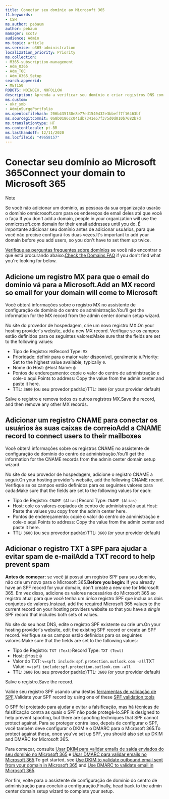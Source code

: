 ```yaml
---
title: Conectar seu domínio ao Microsoft 365
f1.keywords:
- CSH
ms.author: pebaum
author: pebaum
manager: scotv
audience: Admin
ms.topic: article
ms.service: o365-administration
localization_priority: Priority
ms.collection:
- M365-subscription-management
- Adm_O365
- Adm_TOC
- Adm_O365_Setup
search.appverid:
- MET150
ROBOTS: NOINDEX, NOFOLLOW
description: Aprenda a verificar seu domínio e criar registros DNS com o Microsoft 365.
ms.custom:
- okr_smb
- AdminSurgePortfolio
ms.openlocfilehash: 206b435130e8e77ed1540432e3bbeff7f16463bf
ms.sourcegitcommit: 0a8b0186cc041db7341e57f375d0d010b7682b7d
ms.translationtype: HT
ms.contentlocale: pt-BR
ms.lasthandoff: 12/11/2020
ms.locfileid: "49658157"
---
```

# <a name="connect-your-domain-to-microsoft-365"></a><span data-ttu-id="e52f6-103">Conectar seu domínio ao Microsoft 365</span><span class="sxs-lookup"><span data-stu-id="e52f6-103">Connect your domain to Microsoft 365</span></span>

> [!NOTE]
> <span data-ttu-id="e52f6-104">Se você não adicionar um domínio, as pessoas da sua organização usarão o domínio onmicrosoft.com para os endereços de email deles até que você o faça.</span><span class="sxs-lookup"><span data-stu-id="e52f6-104">If you don't add a domain, people in your organization will use the onmicrosoft.com domain for their email addresses until you do.</span></span> <span data-ttu-id="e52f6-105">É importante adicionar seu domínio antes de adicionar usuários, para que você não precise configurá-los duas vezes.</span><span class="sxs-lookup"><span data-stu-id="e52f6-105">It's important to add your domain before you add users, so you don't have to set them up twice.</span></span>

<span data-ttu-id="e52f6-106">[Verifique as perguntas frequentes sobre domínios](../setup/domains-faq.yml) se você não encontrar o que está procurando abaixo.</span><span class="sxs-lookup"><span data-stu-id="e52f6-106">[Check the Domains FAQ](../setup/domains-faq.yml) if you don't find what you're looking for below.</span></span>

## <a name="add-an-mx-record-so-email-for-your-domain-will-come-to-microsoft"></a><span data-ttu-id="e52f6-107">Adicione um registro MX para que o email do domínio vá para a Microsoft.</span><span class="sxs-lookup"><span data-stu-id="e52f6-107">Add an MX record so email for your domain will come to Microsoft</span></span>

<span data-ttu-id="e52f6-108">Você obterá informações sobre o registro MX no assistente de configuração de domínio do centro de administração.</span><span class="sxs-lookup"><span data-stu-id="e52f6-108">You'll get the information for the MX record from the admin center domain setup wizard.</span></span>

<span data-ttu-id="e52f6-109">No site do provedor de hospedagem, crie um novo registro MX.</span><span class="sxs-lookup"><span data-stu-id="e52f6-109">On your hosting provider's website, add a new MX record.</span></span>
<span data-ttu-id="e52f6-110">Verifique se os campos estão definidos para os seguintes valores:</span><span class="sxs-lookup"><span data-stu-id="e52f6-110">Make sure that the fields are set to the following values:</span></span>

- <span data-ttu-id="e52f6-111">Tipo de Registro: `MX`</span><span class="sxs-lookup"><span data-stu-id="e52f6-111">Record Type: `MX`</span></span>
- <span data-ttu-id="e52f6-112">Prioridade: definir para o maior valor disponível, geralmente `0`.</span><span class="sxs-lookup"><span data-stu-id="e52f6-112">Priority: Set to the highest value available, typically `0`.</span></span>
- <span data-ttu-id="e52f6-113">Nome do Host: `@`</span><span class="sxs-lookup"><span data-stu-id="e52f6-113">Host Name: `@`</span></span>
- <span data-ttu-id="e52f6-114">Pontos de endereçamento: copie o valor do centro de administração e cole-o aqui.</span><span class="sxs-lookup"><span data-stu-id="e52f6-114">Points to address: Copy the value from the admin center and paste it here.</span></span>
- <span data-ttu-id="e52f6-115">TTL: `3600‎` (ou seu provedor padrão)</span><span class="sxs-lookup"><span data-stu-id="e52f6-115">TTL: `3600‎` (or your provider default)</span></span>

<span data-ttu-id="e52f6-116">Salve o registro e remova todos os outros registros MX.</span><span class="sxs-lookup"><span data-stu-id="e52f6-116">Save the record, and then remove any other MX records.</span></span>

## <a name="add-a-cname-record-to-connect-users-to-their-mailboxes"></a><span data-ttu-id="e52f6-117">Adicionar um registro CNAME para conectar os usuários às suas caixas de correio</span><span class="sxs-lookup"><span data-stu-id="e52f6-117">Add a CNAME record to connect users to their mailboxes</span></span>
<span data-ttu-id="e52f6-118">Você obterá informações sobre os registros CNAME no assistente de configuração de domínio do centro de administração.</span><span class="sxs-lookup"><span data-stu-id="e52f6-118">You'll get the information for the CNAME records from the admin center domain setup wizard.</span></span>

<span data-ttu-id="e52f6-119">No site do seu provedor de hospedagem, adicione o registro CNAME a seguir.</span><span class="sxs-lookup"><span data-stu-id="e52f6-119">On your hosting provider's website, add the following CNAME record.</span></span> <span data-ttu-id="e52f6-120">Verifique se os campos estão definidos para os seguintes valores para cada:</span><span class="sxs-lookup"><span data-stu-id="e52f6-120">Make sure that the fields are set to the following values for each:</span></span>

- <span data-ttu-id="e52f6-121">Tipo de Registro: `CNAME (Alias)`</span><span class="sxs-lookup"><span data-stu-id="e52f6-121">Record Type: `CNAME (Alias)`</span></span>
- <span data-ttu-id="e52f6-122">Host: cole os valores copiados do centro de administração aqui.</span><span class="sxs-lookup"><span data-stu-id="e52f6-122">Host: Paste the values you copy from the admin center here.</span></span>
- <span data-ttu-id="e52f6-123">Pontos de endereçamento: copie o valor do centro de administração e cole-o aqui.</span><span class="sxs-lookup"><span data-stu-id="e52f6-123">Points to address: Copy the value from the admin center and paste it here.</span></span>
- <span data-ttu-id="e52f6-124">TTL: `3600‎` (ou seu provedor padrão)</span><span class="sxs-lookup"><span data-stu-id="e52f6-124">TTL: `3600‎` (or your provider default)</span></span>

## <a name="add-a-txt-record-to-help-prevent-spam"></a><span data-ttu-id="e52f6-125">Adicionar o registro TXT à SPF para ajudar a evitar spam de e-mail</span><span class="sxs-lookup"><span data-stu-id="e52f6-125">Add a TXT record to help prevent spam</span></span>
<span data-ttu-id="e52f6-126">**Antes de começar:** se você já possui um registro SPF para seu domínio, não crie um novo para o Microsoft 365.</span><span class="sxs-lookup"><span data-stu-id="e52f6-126">**Before you begin:** If you already have an SPF record for your domain, don't create a new one for Microsoft 365.</span></span> <span data-ttu-id="e52f6-127">Em vez disso, adicione os valores necessários do Microsoft 365 ao registro atual para que você tenha um *único* registro SPF que inclua os dois conjuntos de valores.</span><span class="sxs-lookup"><span data-stu-id="e52f6-127">Instead, add the required Microsoft 365 values to the current record on your hosting providers website so that you have a *single* SPF record that includes both sets of values.</span></span>

<span data-ttu-id="e52f6-128">No site do seu host DNS, edite o registro SPF existente ou crie um.</span><span class="sxs-lookup"><span data-stu-id="e52f6-128">On your hosting provider's website, edit the existing SPF record or create an SPF record.</span></span>
<span data-ttu-id="e52f6-129">Verifique se os campos estão definidos para os seguintes valores:</span><span class="sxs-lookup"><span data-stu-id="e52f6-129">Make sure that the fields are set to the following values:</span></span>

- <span data-ttu-id="e52f6-130">Tipo de Registro: `TXT (Text)`</span><span class="sxs-lookup"><span data-stu-id="e52f6-130">Record Type: `TXT (Text)`</span></span>
- <span data-ttu-id="e52f6-131">Host: `@`</span><span class="sxs-lookup"><span data-stu-id="e52f6-131">Host: `@`</span></span>
- <span data-ttu-id="e52f6-132">Valor do TXT: `v=spf1 include:spf.protection.outlook.com -all`</span><span class="sxs-lookup"><span data-stu-id="e52f6-132">TXT Value: `v=spf1 include:spf.protection.outlook.com -all`</span></span>
- <span data-ttu-id="e52f6-133">TTL: `3600‎` (ou seu provedor padrão)</span><span class="sxs-lookup"><span data-stu-id="e52f6-133">TTL: `3600‎` (or your provider default)</span></span>

<span data-ttu-id="e52f6-134">Salve o registro.</span><span class="sxs-lookup"><span data-stu-id="e52f6-134">Save the record.</span></span>

<span data-ttu-id="e52f6-135">Valide seu registro SPF usando uma destas [ferramentas de validação de SPF](https://docs.microsoft.com/office365/admin/setup/domains-faq#how-can-i-validate-spf-records-for-my-domain).</span><span class="sxs-lookup"><span data-stu-id="e52f6-135">Validate your SPF record by using one of these [SPF validation tools](https://docs.microsoft.com/office365/admin/setup/domains-faq#how-can-i-validate-spf-records-for-my-domain)</span></span>

<span data-ttu-id="e52f6-136">O SPF foi projetado para ajudar a evitar a falsificação, mas há técnicas de falsificação contra as quais o SPF não pode protegê-lo.</span><span class="sxs-lookup"><span data-stu-id="e52f6-136">SPF is designed to help prevent spoofing, but there are spoofing techniques that SPF cannot protect against.</span></span> <span data-ttu-id="e52f6-137">Para se proteger contra isso, depois de configurar o SPF, você também deve configurar o DKIM e o DMARC para o Microsoft 365.</span><span class="sxs-lookup"><span data-stu-id="e52f6-137">To protect against these, once you've set up SPF, you should also set up DKIM and DMARC for Microsoft 365.</span></span>

<span data-ttu-id="e52f6-138">Para começar, consulte [Usar DKIM para validar emails de saída enviados do seu domínio no Microsoft 365](https://technet.microsoft.com/library/mt695945%28v=exchg.150%29.aspx) e [Usar DMARC para validar emails no Microsoft 365](https://technet.microsoft.com/library/mt734386%28v=exchg.150%29.aspx).</span><span class="sxs-lookup"><span data-stu-id="e52f6-138">To get started, see [Use DKIM to validate outbound email sent from your domain in Microsoft 365](https://technet.microsoft.com/library/mt695945%28v=exchg.150%29.aspx) and [Use DMARC to validate email in Microsoft 365](https://technet.microsoft.com/library/mt734386%28v=exchg.150%29.aspx).</span></span>

<span data-ttu-id="e52f6-139">Por fim, volte para o assistente de configuração de domínio do centro de administração para concluir a configuração.</span><span class="sxs-lookup"><span data-stu-id="e52f6-139">Finally, head back to the admin center domain setup wizard to complete your setup.</span></span>
